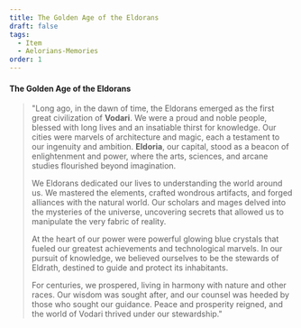 ```yaml
---
title: The Golden Age of the Eldorans
draft: false
tags:
  - Item
  - Aelorians-Memories
order: 1
---
```

#### The Golden Age of the Eldorans


> "Long ago, in the dawn of time, the Eldorans emerged as the first great civilization of **Vodari**. We were a proud and noble people, blessed with long lives and an insatiable thirst for knowledge. Our cities were marvels of architecture and magic, each a testament to our ingenuity and ambition. **Eldoria**, our capital, stood as a beacon of enlightenment and power, where the arts, sciences, and arcane studies flourished beyond imagination.
> 
> We Eldorans dedicated our lives to understanding the world around us. We mastered the elements, crafted wondrous artifacts, and forged alliances with the natural world. Our scholars and mages delved into the mysteries of the universe, uncovering secrets that allowed us to manipulate the very fabric of reality.
> 
> At the heart of our power were powerful glowing blue crystals that fueled our greatest achievements and technological marvels. In our pursuit of knowledge, we believed ourselves to be the stewards of Eldrath, destined to guide and protect its inhabitants.
> 
> For centuries, we prospered, living in harmony with nature and other races. Our wisdom was sought after, and our counsel was heeded by those who sought our guidance. Peace and prosperity reigned, and the world of Vodari thrived under our stewardship."
> 

